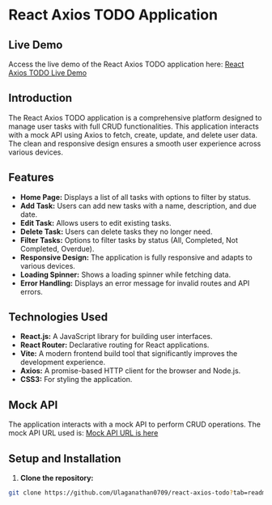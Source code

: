 # React Axios TODO Application

## Live Demo
Access the live demo of the React Axios TODO application here: [React Axios TODO Live Demo](https://todousk.netlify.app/)

## Introduction
The React Axios TODO application is a comprehensive platform designed to manage user tasks with full CRUD functionalities. This application interacts with a mock API using Axios to fetch, create, update, and delete user data. The clean and responsive design ensures a smooth user experience across various devices.

## Features
- **Home Page:** Displays a list of all tasks with options to filter by status.
- **Add Task:** Users can add new tasks with a name, description, and due date.
- **Edit Task:** Allows users to edit existing tasks.
- **Delete Task:** Users can delete tasks they no longer need.
- **Filter Tasks:** Options to filter tasks by status (All, Completed, Not Completed, Overdue).
- **Responsive Design:** The application is fully responsive and adapts to various devices.
- **Loading Spinner:** Shows a loading spinner while fetching data.
- **Error Handling:** Displays an error message for invalid routes and API errors.

## Technologies Used
- **React.js:** A JavaScript library for building user interfaces.
- **React Router:** Declarative routing for React applications.
- **Vite:** A modern frontend build tool that significantly improves the development experience.
- **Axios:** A promise-based HTTP client for the browser and Node.js.
- **CSS3:** For styling the application.

## Mock API
The application interacts with a mock API to perform CRUD operations. The mock API URL used is: [Mock API URL is here ](https://669b51c1276e45187d351f5b.mockapi.io/todo/TODO)


## Setup and Installation

1. **Clone the repository:**
```sh
git clone https://github.com/Ulaganathan0709/react-axios-todo?tab=readme-ov-file

